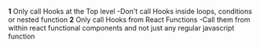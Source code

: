 __1__
Only call Hooks at the Top level
-Don't call Hooks inside loops, conditions or nested function
__2__
Only call Hooks from React Functions
-Call them from within react functional components and not just any regular javascript function